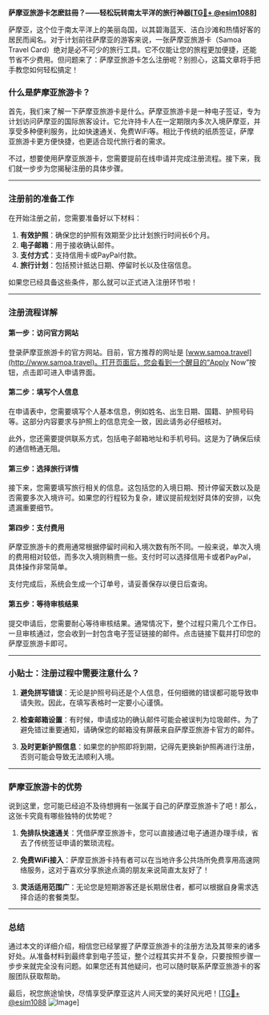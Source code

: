 **萨摩亚旅游卡怎麽註冊？——轻松玩转南太平洋的旅行神器[[TG💪+ @esim1088](https://t.me/s/esim1088)]**

萨摩亚，这个位于南太平洋上的美丽岛国，以其碧海蓝天、洁白沙滩和热情好客的居民而闻名。对于计划前往萨摩亚的游客来说，一张萨摩亚旅游卡（Samoa Travel Card）绝对是必不可少的旅行工具。它不仅能让您的旅程更加便捷，还能节省不少费用。但问题来了：萨摩亚旅游卡怎么注册呢？别担心，这篇文章将手把手教您如何轻松搞定！

### 什么是萨摩亚旅游卡？

首先，我们来了解一下萨摩亚旅游卡是什么。萨摩亚旅游卡是一种电子签证，专为计划访问萨摩亚的国际旅客设计。它允许持卡人在一定期限内多次入境萨摩亚，并享受多种便利服务，比如快速通关、免费WiFi等。相比于传统的纸质签证，萨摩亚旅游卡更方便快捷，也更适合现代旅行者的需求。

不过，想要使用萨摩亚旅游卡，您需要提前在线申请并完成注册流程。接下来，我们就一步步为您揭秘注册的具体步骤。

---

### 注册前的准备工作

在开始注册之前，您需要准备好以下材料：

1. **有效护照**：确保您的护照有效期至少比计划旅行时间长6个月。
2. **电子邮箱**：用于接收确认邮件。
3. **支付方式**：支持信用卡或PayPal付款。
4. **旅行计划**：包括预计抵达日期、停留时长以及住宿信息。

如果您已经具备这些条件，那么就可以正式进入注册环节啦！

---

### 注册流程详解

#### 第一步：访问官方网站

登录萨摩亚旅游卡的官方网站。目前，官方推荐的网址是 [www.samoa.travel](http://www.samoa.travel)。打开页面后，您会看到一个醒目的“Apply Now”按钮，点击即可进入申请界面。

#### 第二步：填写个人信息

在申请表中，您需要填写个人基本信息，例如姓名、出生日期、国籍、护照号码等。这部分内容要求与护照上的信息完全一致，因此请务必仔细核对。

此外，您还需要提供联系方式，包括电子邮箱地址和手机号码。这是为了确保后续的通信畅通无阻。

#### 第三步：选择旅行详情

接下来，您需要填写旅行相关的信息。这包括您的入境日期、预计停留天数以及是否需要多次入境许可。如果您的行程较为复杂，建议提前规划好具体的安排，以免遗漏重要细节。

#### 第四步：支付费用

萨摩亚旅游卡的费用通常根据停留时间和入境次数有所不同。一般来说，单次入境的费用相对较低，而多次入境则稍贵一些。支付时可以选择信用卡或者PayPal，具体操作非常简单。

支付完成后，系统会生成一个订单号，请妥善保存以便日后查询。

#### 第五步：等待审核结果

提交申请后，您需要耐心等待审核结果。通常情况下，整个过程只需几个工作日。一旦审核通过，您会收到一封包含电子签证链接的邮件。点击链接下载并打印您的萨摩亚旅游卡即可。

---

### 小贴士：注册过程中需要注意什么？

1. **避免拼写错误**：无论是护照号码还是个人信息，任何细微的错误都可能导致申请失败。因此，在填写表格时一定要小心谨慎。
   
2. **检查邮箱设置**：有时候，申请成功的确认邮件可能会被误判为垃圾邮件。为了避免错过重要通知，请确保您的邮箱没有屏蔽来自萨摩亚旅游卡官方的邮件。

3. **及时更新护照信息**：如果您的护照即将到期，记得先更换新护照再进行注册，否则可能会导致无法顺利入境。

---

### 萨摩亚旅游卡的优势

说到这里，您可能已经迫不及待想拥有一张属于自己的萨摩亚旅游卡了吧！那么，这张卡究竟有哪些独特的优势呢？

1. **免排队快速通关**：凭借萨摩亚旅游卡，您可以直接通过电子通道办理手续，省去了传统签证申请的繁琐流程。
   
2. **免费WiFi接入**：萨摩亚旅游卡持有者可以在当地许多公共场所免费享用高速网络服务，这对于喜欢分享旅途点滴的朋友来说简直太友好了！

3. **灵活适用范围广**：无论您是短期游客还是长期居住者，都可以根据自身需求选择合适的套餐类型。

---

### 总结

通过本文的详细介绍，相信您已经掌握了萨摩亚旅游卡的注册方法及其带来的诸多好处。从准备材料到最终拿到电子签证，整个过程其实并不复杂，只要按照步骤一步步来就完全没有问题。如果您还有其他疑问，也可以随时联系萨摩亚旅游卡的客服团队获取帮助。

最后，祝您旅途愉快，尽情享受萨摩亚这片人间天堂的美好风光吧！[[TG💪+ @esim1088](https://t.me/s/esim1088) ![Image](https://i.postimg.cc/4NQfJmqS/Snipaste-2025-05-13-00-14-12.png)]